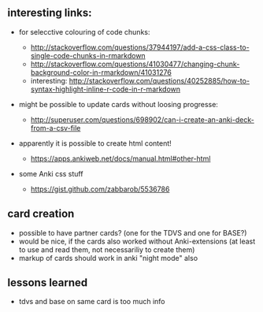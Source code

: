 ## interesting links:
- for selecctive colouring of code chunks:
    - http://stackoverflow.com/questions/37944197/add-a-css-class-to-single-code-chunks-in-rmarkdown
    - http://stackoverflow.com/questions/41030477/changing-chunk-background-color-in-rmarkdown/41031276
    - interesting: http://stackoverflow.com/questions/40252885/how-to-syntax-highlight-inline-r-code-in-r-markdown

- might be possible to update cards without loosing progresse:
    - http://superuser.com/questions/698902/can-i-create-an-anki-deck-from-a-csv-file
- apparently it is possible to create html content!
    - https://apps.ankiweb.net/docs/manual.html#other-html
    
- some Anki css stuff
    - https://gist.github.com/zabbarob/5536786
    
## card creation
- possible to have partner cards?
  (one for the TDVS and one for BASE?)
- would be nice, if the cards also worked without Anki-extensions (at least to use and read them, not necessariliy to create them)
- markup of cards should work in anki "night mode" also

## lessons learned
- tdvs and base on same card is too much info